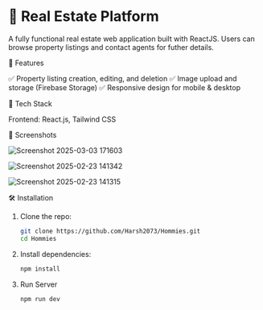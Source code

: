 # 🏡 Real Estate Platform

A fully functional real estate web application built with ReactJS. Users can browse property listings and contact agents for futher details.


🚀 Features

✅ Property listing creation, editing, and deletion
✅ Image upload and storage (Firebase Storage)
✅ Responsive design for mobile & desktop


🔧 Tech Stack

Frontend: React.js, Tailwind CSS

📸 Screenshots

![Screenshot 2025-03-03 171603](https://github.com/user-attachments/assets/710e5170-474b-4038-b900-492249274d7c)

![Screenshot 2025-02-23 141342](https://github.com/user-attachments/assets/2d2f34e4-a233-48c0-b999-dd8b29b17fd2)

![Screenshot 2025-02-23 141315](https://github.com/user-attachments/assets/64253cf0-82f2-4a82-8df3-786c61b884fb)


🛠 Installation

1. Clone the repo:
   ```bash
   git clone https://github.com/Harsh2073/Hommies.git
   cd Hommies
   ```

2. Install dependencies:
   ```bash
   npm install
   ```

3. Run Server
   ```bash
   npm run dev
   ```

